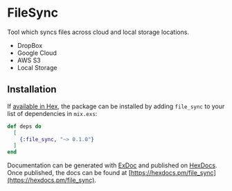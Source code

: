 # FileSync

Tool which syncs files across cloud and local storage locations.

- DropBox
- Google Cloud
- AWS S3
- Local Storage

## Installation

If [available in Hex](https://hex.pm/docs/publish), the package can be installed
by adding `file_sync` to your list of dependencies in `mix.exs`:

```elixir
def deps do
  [
    {:file_sync, "~> 0.1.0"}
  ]
end
```

Documentation can be generated with [ExDoc](https://github.com/elixir-lang/ex_doc)
and published on [HexDocs](https://hexdocs.pm). Once published, the docs can
be found at [https://hexdocs.pm/file_sync](https://hexdocs.pm/file_sync).

